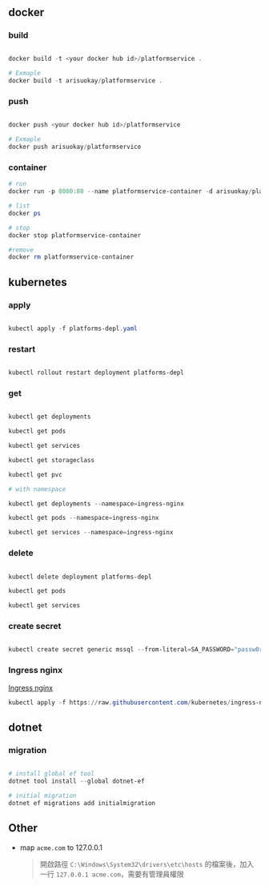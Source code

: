 #

## docker

### build

```ps1

docker build -t <your docker hub id>/platformservice .

# Exmaple
docker build -t arisuokay/platformservice .

```

### push

```ps1

docker push <your docker hub id>/platformservice

# Exmaple
docker push arisuokay/platformservice

```

### container

```ps1
# run
docker run -p 8080:80 --name platformservice-container -d arisuokay/platformservice

# list
docker ps

# stop
docker stop platformservice-container

#remove
docker rm platformservice-container

```

## kubernetes

### apply

```ps1

kubectl apply -f platforms-depl.yaml

```

### restart

```ps1

kubectl rollout restart deployment platforms-depl

```

### get

```ps1

kubectl get deployments

kubectl get pods

kubectl get services

kubectl get storageclass

kubectl get pvc

# with namespace

kubectl get deployments --namespace=ingress-nginx

kubectl get pods --namespace=ingress-nginx

kubectl get services --namespace=ingress-nginx

```

### delete

```ps1

kubectl delete deployment platforms-depl

kubectl get pods

kubectl get services

```

### create secret

```ps1

kubectl create secret generic mssql --from-literal=SA_PASSWORD="passw0rd!"

```

### Ingress nginx

[Ingress nginx](https://kubernetes.github.io/ingress-nginx/deploy/)

```ps1
kubectl apply -f https://raw.githubusercontent.com/kubernetes/ingress-nginx/controller-v1.5.1/deploy/static/provider/cloud/deploy.yaml
```

## dotnet

### migration

```ps1

# install global ef tool
dotnet tool install --global dotnet-ef

# initial migration
dotnet ef migrations add initialmigration

```

## Other

- map `acme.com` to 127.0.0.1
  > 開啟路徑 `C:\Windows\System32\drivers\etc\hosts` 的檔案後，加入一行 `127.0.0.1 acme.com`，需要有管理員權限
